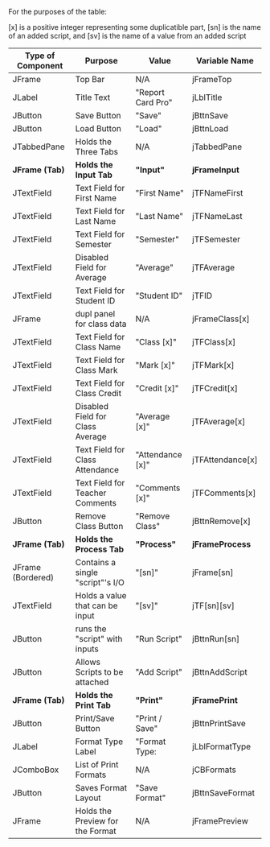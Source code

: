 For the purposes of the table:

[x] is a positive integer representing some duplicatible part,
[sn] is the name of an added script,
and [sv] is the name of a value from an added script

|Type of Component|Purpose                          |Value            |Variable Name    |
|-----------------|---------------------------------|-----------------|-----------------|
|JFrame           |Top Bar                          |N/A              |jFrameTop        |
|JLabel           |Title Text                       |"Report Card Pro"|jLblTitle        |
|JButton          |Save Button                      |"Save"           |jBttnSave        |
|JButton          |Load Button                      |"Load"           |jBttnLoad        |
|JTabbedPane      |Holds the Three Tabs             |N/A              |jTabbedPane      |
|**JFrame (Tab)** |**Holds the Input Tab**          |**"Input"**      |**jFrameInput**  |
|JTextField       |Text Field for First Name        |"First Name"     |jTFNameFirst     |
|JTextField       |Text Field for Last Name         |"Last Name"      |jTFNameLast      |
|JTextField       |Text Field for Semester          |"Semester"       |jTFSemester      |
|JTextField       |Disabled Field for Average       |"Average"        |jTFAverage       |
|JTextField       |Text Field for Student ID        |"Student ID"     |jTFID            |
|JFrame           |dupl panel for class data        |N/A              |jFrameClass[x]   |
|JTextField       |Text Field for Class Name        |"Class [x]"      |jTFClass[x]      |
|JTextField       |Text Field for Class Mark        |"Mark [x]"       |jTFMark[x]       |
|JTextField       |Text Field for Class Credit      |"Credit [x]"     |jTFCredit[x]     |
|JTextField       |Disabled Field for Class Average |"Average [x]"    |jTFAverage[x]    |
|JTextField       |Text Field for Class Attendance  |"Attendance [x]" |jTFAttendance[x] |
|JTextField       |Text Field for Teacher Comments  |"Comments [x]"   |jTFComments[x]   |
|JButton          |Remove Class Button              |"Remove Class"   |jBttnRemove[x]   |
|**JFrame (Tab)** |**Holds the Process Tab**        |**"Process"**    |**jFrameProcess**|
|JFrame (Bordered)|Contains a single "script"'s I/O |"[sn]"           |jFrame[sn]       |
|JTextField       |Holds a value that can be input  |"[sv]"           |jTF[sn][sv]      |
|JButton          |runs the "script" with inputs    |"Run Script"     |jBttnRun[sn]     |
|JButton          |Allows Scripts to be attached    |"Add Script"     |jBttnAddScript   |
|**JFrame (Tab)** |**Holds the Print Tab**          |**"Print"**      |**jFramePrint**  |
|JButton          |Print/Save Button                |"Print / Save"   |jBttnPrintSave   |
|JLabel           |Format Type Label                |"Format Type:    |jLblFormatType   |
|JComboBox        |List of Print Formats            |N/A              |jCBFormats       |
|JButton          |Saves Format Layout              |"Save Format"    |jBttnSaveFormat  |
|JFrame           |Holds the Preview for the Format |N/A              |jFramePreview    |
